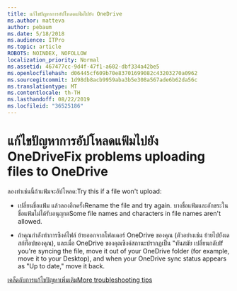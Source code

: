 ```yaml
---
title: แก้ไขปัญหาการอัปโหลดแฟ้มไปยัง OneDrive
ms.author: matteva
author: pebaum
ms.date: 5/18/2018
ms.audience: ITPro
ms.topic: article
ROBOTS: NOINDEX, NOFOLLOW
localization_priority: Normal
ms.assetid: 467477cc-9d4f-47f1-a602-dbf334a42be5
ms.openlocfilehash: d06445cf609b70e83701699082c43203270a0962
ms.sourcegitcommit: 1d98db8acb9959aba3b5e308a567ade6b62da56c
ms.translationtype: MT
ms.contentlocale: th-TH
ms.lasthandoff: 08/22/2019
ms.locfileid: "36525186"
---
```

# <a name="fix-problems-uploading-files-to-onedrive"></a><span data-ttu-id="65b0c-102">แก้ไขปัญหาการอัปโหลดแฟ้มไปยัง OneDrive</span><span class="sxs-lookup"><span data-stu-id="65b0c-102">Fix problems uploading files to OneDrive</span></span>

<span data-ttu-id="65b0c-103">ลองทำเช่นนี้ถ้าแฟ้มจะอัปโหลด:</span><span class="sxs-lookup"><span data-stu-id="65b0c-103">Try this if a file won't upload:</span></span>
  
- <span data-ttu-id="65b0c-104">เปลี่ยนชื่อแฟ้ม แล้วลองอีกครั้ง</span><span class="sxs-lookup"><span data-stu-id="65b0c-104">Rename the file and try again.</span></span> <span data-ttu-id="65b0c-105">บางชื่อแฟ้มและอักขระในชื่อแฟ้มไม่ได้รับอนุญาต</span><span class="sxs-lookup"><span data-stu-id="65b0c-105">Some file names and characters in file names aren't allowed.</span></span> 
    
- <span data-ttu-id="65b0c-106">ถ้าคุณกำลังทำการซิงค์ไฟล์ ย้ายออกจากโฟลเดอร์ OneDrive ของคุณ (ตัวอย่างเช่น ย้ายไปยังเดสก์ท็อปของคุณ), และเมื่อ OneDrive ของคุณซิงค์สถานะปรากฏเป็น "ทันสมัย เปลี่ยนกลับ</span><span class="sxs-lookup"><span data-stu-id="65b0c-106">If you're syncing the file, move it out of your OneDrive folder (for example, move it to your Desktop), and when your OneDrive sync status appears as "Up to date," move it back.</span></span> 
    
[<span data-ttu-id="65b0c-107">เคล็ดลับการแก้ไขปัญหาเพิ่มเติม</span><span class="sxs-lookup"><span data-stu-id="65b0c-107">More troubleshooting tips</span></span>](https://go.microsoft.com/fwlink/?linkid=873155)
  

